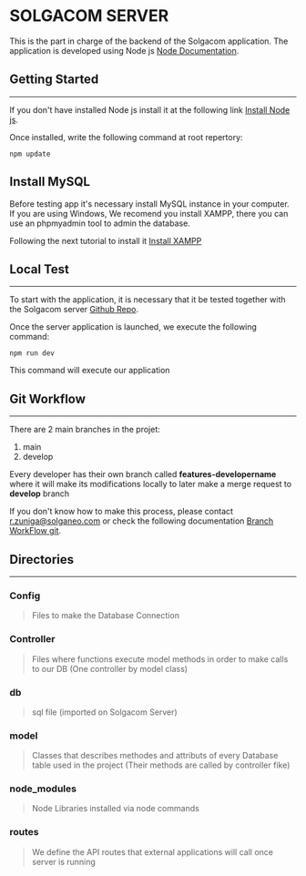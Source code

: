 # SOLGACOM SERVER 

This is the part in charge of the backend of the Solgacom application. The application is developed using Node js [Node Documentation](https://nodejs.org/es/docs/).

## Getting Started

---

If you don't have installed Node js install it at the following link [Install Node js](https://nodejs.org/es/download/).

Once installed, write the following command at root repertory:

``npm update``



## Install MySQL

Before testing app it's necessary install MySQL instance in your computer. If you are using Windows, We recomend you install XAMPP, there you can use an phpmyadmin tool to admin the database.

Following the next tutorial to install it [Install XAMPP](https://www.apachefriends.org/es/download.html)  

## Local Test

---

To start with the application, it is necessary that it be tested together with the Solgacom server [Github Repo](https://github.com/solganeo/solgacomServer).

Once the server application is launched, we execute the following command:

``npm run dev``

This command will execute our application

## Git Workflow

---

There are 2 main branches in the projet:

1. main
2. develop

Every developer has their own branch called **features-developername** where it will make its modifications locally to later make a merge request to **develop** branch

If you don't know how to make this process, please contact r.zuniga@solganeo.com or check the following documentation [Branch WorkFlow git](https://git-scm.com/book/en/v2/Git-Branching-Branching-Workflows). 


## Directories

---

### Config

> Files to make the Database Connection

### Controller

> Files where functions execute model methods in order to make calls to our DB (One controller by model class)

### db

> sql file (imported on Solgacom Server)

### model

> Classes that describes methodes and attributs of every Database table used in the project (Their methods are called by controller fike)


### node_modules

> Node Libraries installed via node commands


### routes

> We define the API routes that external applications will call once server is running